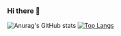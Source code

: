### Hi there 👋

![Anurag's GitHub stats](https://github-readme-stats.vercel.app/api?username=Raskc&show_icons=true&theme=radical)
[![Top Langs](https://github-readme-stats.vercel.app/api/top-langs/?username=anuraghazra&layout=compact)](https://github.com/anuraghazra/github-readme-stats)
